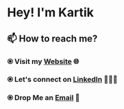 # Hey! I'm Kartik


## 📫 How to reach me?

### ⦿ Visit my [Website](https://kartikfolio.herokuapp.com) 🌐 <br>
### ⦿ Let's connect on [LinkedIn](https://www.linkedin.com/in/kartikag1/) 👨🏻‍💻 <br>
### ⦿ Drop Me an [Email](mailto:kartikag1@yahoo.com) 💌 <br>


